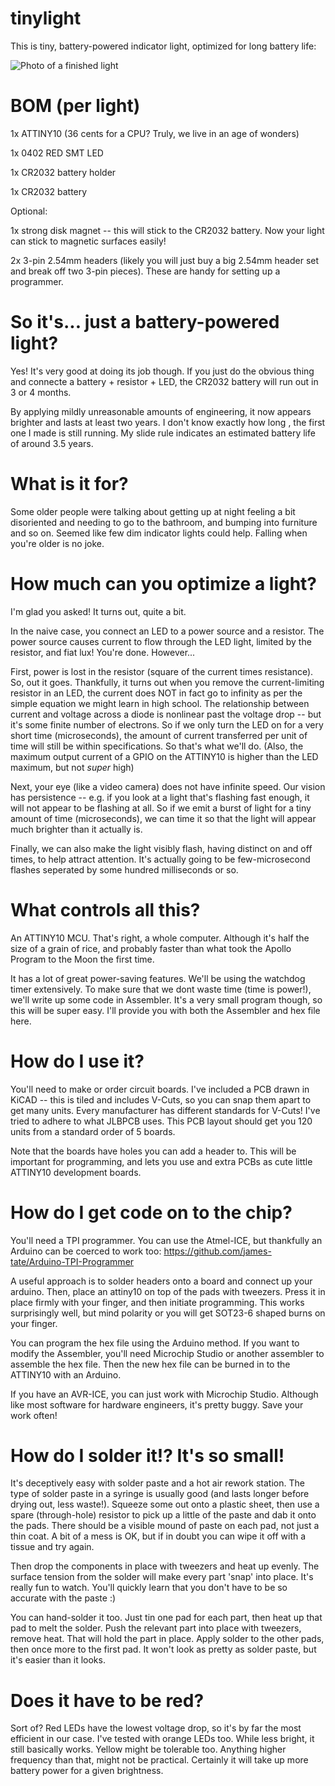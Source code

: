 # tinylight
This is tiny, battery-powered indicator light, optimized for long battery life:

![Photo of a finished light](https://github.com/seanboyce/tinylight/tinilight_IC.JPG)

# BOM (per light)

1x ATTINY10 (36 cents for a CPU? Truly, we live in an age of wonders)

1x 0402 RED SMT LED

1x CR2032 battery holder

1x CR2032 battery

Optional:

1x strong disk magnet -- this will stick to the CR2032 battery. Now your light can stick to magnetic surfaces easily!

2x 3-pin 2.54mm headers (likely you will just buy a big 2.54mm header set and break off two 3-pin pieces). These are handy for setting up a programmer.

# So it's... just a battery-powered light?
Yes! It's very good at doing its job though. If you just do the obvious thing and connecte a battery + resistor + LED, the CR2032 battery will run out in 3 or 4 months.

By applying mildly unreasonable amounts of engineering, it now appears brighter and lasts at least two years. I don't know exactly how long , the first one I made is still running. My slide rule indicates an estimated battery life of around 3.5 years.

# What is it for?
Some older people were talking about getting up at night feeling a bit disoriented and needing to go to the bathroom, and bumping into furniture and so on. Seemed like few dim indicator lights could help. Falling when you're older is no joke.

# How much can you optimize a light?
I'm glad you asked! It turns out, quite a bit.

In the naive case, you connect an LED to a power source and a resistor. The power source causes current to flow through the LED light, limited by the resistor, and fiat lux! You're done. However...

First, power is lost in the resistor (square of the current times resistance). So, out it goes. Thankfully, it turns out when you remove the current-limiting resistor in an LED, the current does NOT in fact go to infinity as per the simple equation we might learn in high school. The relationship between current and voltage across a diode is nonlinear past the voltage drop -- but it's some finite number of electrons. So if we only turn the LED on for a very short time (microseconds), the amount of current transferred per unit of time will still be within specifications. So that's what we'll do. (Also, the maximum output current of a GPIO on the ATTINY10 is higher than the LED maximum, but not *super* high)

Next, your eye (like a video camera) does not have infinite speed. Our vision has persistence -- e.g. if you look at a light that's flashing fast enough, it will not appear to be flashing at all. So if we emit a burst of light for a tiny amount of time (microseconds), we can time it so that the light will appear much brighter than it actually is.

Finally, we can also make the light visibly flash, having distinct on and off times, to help attract attention. It's actually going to be few-microsecond flashes seperated by some hundred milliseconds or so.

# What controls all this?

An ATTINY10 MCU. That's right, a whole computer. Although it's half the size of a grain of rice, and probably faster than what took the Apollo Program to the Moon the first time.

It has a lot of great power-saving features. We'll be using the watchdog timer extensively. To make sure that we dont waste time (time is power!), we'll write up some code in Assembler. It's a very small program though, so this will be super easy. I'll provide you with both the Assembler and hex file here.

# How do I use it?

You'll need to make or order circuit boards. I've included a PCB drawn in KiCAD -- this is tiled and includes V-Cuts, so you can snap them apart to get many units. Every manufacturer has different standards for V-Cuts! I've tried to adhere to what JLBPCB uses. This PCB layout should get you 120 units from a standard order of 5 boards.

Note that the boards have holes you can add a header to. This will be important for programming, and lets you use and extra PCBs as cute little ATTINY10 development boards.

# How do I get code on to the chip?

You'll need a TPI programmer. You can use the Atmel-ICE, but thankfully an Arduino can be coerced to work too: https://github.com/james-tate/Arduino-TPI-Programmer

A useful approach is to solder headers onto a board and connect up your arduino. Then, place an attiny10 on top of the pads with tweezers. Press it in place firmly with your finger, and then initiate programming. This works surprisingly well, but mind polarity or you will get SOT23-6 shaped burns on your finger.

You can program the hex file using the Arduino method. If you want to modify the Assembler, you'll need Microchip Studio or another assembler to assemble the hex file. Then the new hex file can be burned in to the ATTINY10 with an Arduino.

If you have an AVR-ICE, you can just work with Microchip Studio. Although like most software for hardware engineers, it's pretty buggy. Save your work often!

# How do I solder it!? It's so small!

It's deceptively easy with solder paste and a hot air rework station. The type of solder paste in a syringe is usually good (and lasts longer before drying out, less waste!). Squeeze some out onto a plastic sheet, then use a spare (through-hole) resistor to pick up a little of the paste and dab it onto the pads. There should be a visible mound of paste on each pad, not just a thin coat. A bit of a mess is OK, but if in doubt you can wipe it off with a tissue and try again.

Then drop the components in place with tweezers and heat up evenly. The surface tension from the solder will make every part 'snap' into place. It's really fun to watch. You'll quickly learn that you don't have to be so accurate with the paste :)

You can hand-solder it too. Just tin one pad for each part, then heat up that pad to melt the solder. Push the relevant part into place with tweezers, remove heat. That will hold the part in place. Apply solder to the other pads, then once more to the first pad. It won't look as pretty as solder paste, but it's easier than it looks.

# Does it have to be red?

Sort of? Red LEDs have the lowest voltage drop, so it's by far the most efficient in our case. I've tested with orange LEDs too. While less bright, it still basically works. Yellow might be tolerable too. Anything higher frequency than that, might not be practical. Certainly it will take up more battery power for a given brightness.
